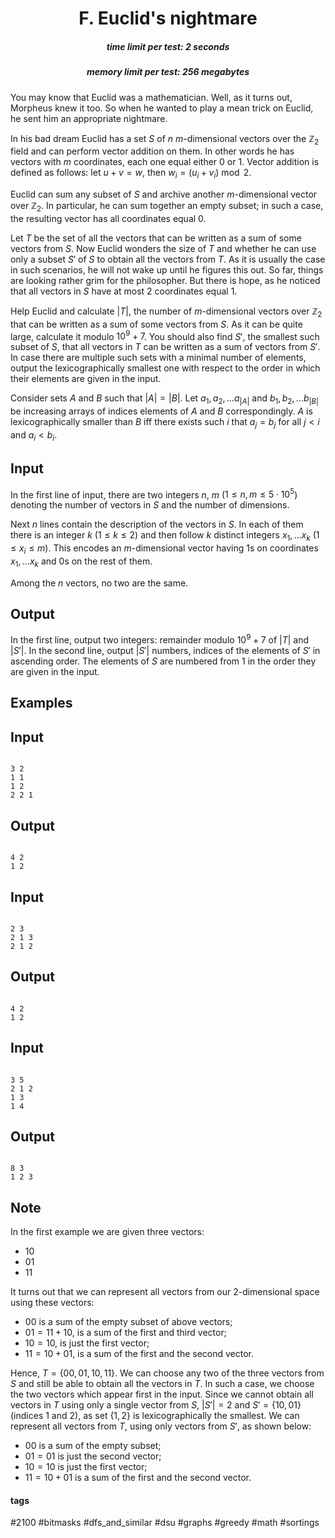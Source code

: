 <h1 style='text-align: center;'> F. Euclid's nightmare</h1>

<h5 style='text-align: center;'>time limit per test: 2 seconds</h5>
<h5 style='text-align: center;'>memory limit per test: 256 megabytes</h5>

You may know that Euclid was a mathematician. Well, as it turns out, Morpheus knew it too. So when he wanted to play a mean trick on Euclid, he sent him an appropriate nightmare. 

In his bad dream Euclid has a set $S$ of $n$ $m$-dimensional vectors over the $\mathbb{Z}_2$ field and can perform vector addition on them. In other words he has vectors with $m$ coordinates, each one equal either $0$ or $1$. Vector addition is defined as follows: let $u+v = w$, then $w_i = (u_i + v_i) \bmod 2$. 

Euclid can sum any subset of $S$ and archive another $m$-dimensional vector over $\mathbb{Z}_2$. In particular, he can sum together an empty subset; in such a case, the resulting vector has all coordinates equal $0$.

Let $T$ be the set of all the vectors that can be written as a sum of some vectors from $S$. Now Euclid wonders the size of $T$ and whether he can use only a subset $S'$ of $S$ to obtain all the vectors from $T$. As it is usually the case in such scenarios, he will not wake up until he figures this out. So far, things are looking rather grim for the philosopher. But there is hope, as he noticed that all vectors in $S$ have at most $2$ coordinates equal $1$. 

Help Euclid and calculate $|T|$, the number of $m$-dimensional vectors over $\mathbb{Z}_2$ that can be written as a sum of some vectors from $S$. As it can be quite large, calculate it modulo $10^9+7$. You should also find $S'$, the smallest such subset of $S$, that all vectors in $T$ can be written as a sum of vectors from $S'$. In case there are multiple such sets with a minimal number of elements, output the lexicographically smallest one with respect to the order in which their elements are given in the input. 

Consider sets $A$ and $B$ such that $|A| = |B|$. Let $a_1, a_2, \dots a_{|A|}$ and $b_1, b_2, \dots b_{|B|}$ be increasing arrays of indices elements of $A$ and $B$ correspondingly. $A$ is lexicographically smaller than $B$ iff there exists such $i$ that $a_j = b_j$ for all $j < i$ and $a_i < b_i$.

## Input

In the first line of input, there are two integers $n$, $m$ ($1 \leq n, m \leq 5 \cdot 10^5$) denoting the number of vectors in $S$ and the number of dimensions. 

Next $n$ lines contain the description of the vectors in $S$. In each of them there is an integer $k$ ($1 \leq k \leq 2$) and then follow $k$ distinct integers $x_1, \dots x_k$ ($1 \leq x_i \leq m$). This encodes an $m$-dimensional vector having $1$s on coordinates $x_1, \dots x_k$ and $0$s on the rest of them.

Among the $n$ vectors, no two are the same.

## Output

In the first line, output two integers: remainder modulo $10^9+7$ of $|T|$ and $|S'|$. In the second line, output $|S'|$ numbers, indices of the elements of $S'$ in ascending order. The elements of $S$ are numbered from $1$ in the order they are given in the input.

## Examples

## Input


```

3 2
1 1
1 2
2 2 1

```
## Output


```

4 2
1 2 

```
## Input


```

2 3
2 1 3
2 1 2

```
## Output


```

4 2
1 2 

```
## Input


```

3 5
2 1 2
1 3
1 4

```
## Output


```

8 3
1 2 3 

```
## Note

In the first example we are given three vectors: 

* $10$
* $01$
* $11$

It turns out that we can represent all vectors from our $2$-dimensional space using these vectors: 

* $00$ is a sum of the empty subset of above vectors;
* $01 = 11 + 10$, is a sum of the first and third vector;
* $10 = 10$, is just the first vector;
* $11 = 10 + 01$, is a sum of the first and the second vector.

Hence, $T = \{00, 01, 10, 11\}$. We can choose any two of the three vectors from $S$ and still be able to obtain all the vectors in $T$. In such a case, we choose the two vectors which appear first in the input. Since we cannot obtain all vectors in $T$ using only a single vector from $S$, $|S'| = 2$ and $S' = \{10, 01\}$ (indices $1$ and $2$), as set $\{1, 2 \}$ is lexicographically the smallest. We can represent all vectors from $T$, using only vectors from $S'$, as shown below: 

* $00$ is a sum of the empty subset;
* $01 = 01$ is just the second vector;
* $10 = 10$ is just the first vector;
* $11 = 10 + 01$ is a sum of the first and the second vector.


#### tags 

#2100 #bitmasks #dfs_and_similar #dsu #graphs #greedy #math #sortings 